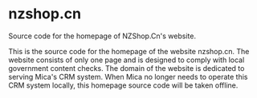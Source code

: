 # nzshop.cn
Source code for the homepage of NZShop.Cn's website.

This is the source code for the homepage of the website nzshop.cn. The website consists of only one page and is designed to comply with local government content checks. The domain of the website is dedicated to serving Mica's CRM system. When Mica no longer needs to operate this CRM system locally, this homepage source code will be taken offline.
